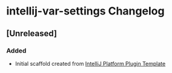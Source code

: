 <!-- Keep a Changelog guide -> https://keepachangelog.com -->

# intellij-var-settings Changelog

## [Unreleased]
### Added
- Initial scaffold created from [IntelliJ Platform Plugin Template](https://github.com/JetBrains/intellij-platform-plugin-template)
